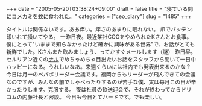 +++
date = "2005-05-20T03:38:24+09:00"
draft = false
title = "寝ている間にコメカミを蚊に食われた。"
categories = ["ceo_diary"]
slug = "1485"
+++

タイトルは関係ないです。ああ痒い。痒さのあまりに眠れない。
爪でバッテン印いれて掻いてやる。
一昨日夜。最近某社COOをやめられたKさんとお食事。僕にとって"いままで知らなかったけど確かに興味がある世界"で、お話がとても新鮮でした。Kさんまた飲みましょう、ってかすぐメールします（謎）
昨日昼。セルリアン近くの<a href="http://lunchmap.jp/ity/nalu/" target="_blank">ナル</a>でめちゃめちゃ目出たいお話をスタッフから聞いて一日中ハッピーになる。うれしいなあ。来週くらいには社内でも発表出来るのかな？
今日は月一のペパボリーダー会議です。福岡からもリーダーが飛んできての会議なのですが、みんなの前でしゃべったりするのが苦手な僕、実は毎月この日が辛かったりします。克服する。
夜は社員の歓送迎会で、それが終わってからドリコムの内藤社長と密談。
今日も今日とてハードです。でも楽しい。
